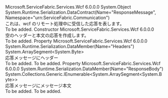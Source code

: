 <Type Name="ResponseMessage" FullName="Microsoft.ServiceFabric.Services.Remoting.V2.Wcf.ResponseMessage">
  <TypeSignature Language="C#" Value="public class ResponseMessage" />
  <TypeSignature Language="ILAsm" Value=".class public auto ansi beforefieldinit ResponseMessage extends System.Object" />
  <TypeSignature Language="DocId" Value="T:Microsoft.ServiceFabric.Services.Remoting.V2.Wcf.ResponseMessage" />
  <TypeSignature Language="VB.NET" Value="Public Class ResponseMessage" />
  <TypeSignature Language="F#" Value="type ResponseMessage = class" />
  <AssemblyInfo>
    <AssemblyName>Microsoft.ServiceFabric.Services.Wcf</AssemblyName>
    <AssemblyVersion>6.0.0.0</AssemblyVersion>
  </AssemblyInfo>
  <Base>
    <BaseTypeName>System.Object</BaseTypeName>
  </Base>
  <Interfaces />
  <Attributes>
    <Attribute>
      <AttributeName>System.Runtime.Serialization.DataContract(Name="ResponseMessage", Namespace="urn:ServiceFabric.Communication")</AttributeName>
    </Attribute>
  </Attributes>
  <Docs>
    <summary>
            これは、wcf のリモート処理中に受信した応答を表します。
            </summary>
    <remarks>To be added.</remarks>
  </Docs>
  <Members>
    <Member MemberName=".ctor">
      <MemberSignature Language="C#" Value="public ResponseMessage ();" />
      <MemberSignature Language="ILAsm" Value=".method public hidebysig specialname rtspecialname instance void .ctor() cil managed" />
      <MemberSignature Language="DocId" Value="M:Microsoft.ServiceFabric.Services.Remoting.V2.Wcf.ResponseMessage.#ctor" />
      <MemberSignature Language="VB.NET" Value="Public Sub New ()" />
      <MemberType>Constructor</MemberType>
      <AssemblyInfo>
        <AssemblyName>Microsoft.ServiceFabric.Services.Wcf</AssemblyName>
        <AssemblyVersion>6.0.0.0</AssemblyVersion>
      </AssemblyInfo>
      <Parameters />
      <Docs>
        <summary>
            空のヘッダーと本文の応答を作成します。
            </summary>
        <remarks>To be added.</remarks>
      </Docs>
    </Member>
    <Member MemberName="MessageHeaders">
      <MemberSignature Language="C#" Value="public ArraySegment&lt;byte&gt; MessageHeaders { get; set; }" />
      <MemberSignature Language="ILAsm" Value=".property instance valuetype System.ArraySegment`1&lt;unsigned int8&gt; MessageHeaders" />
      <MemberSignature Language="DocId" Value="P:Microsoft.ServiceFabric.Services.Remoting.V2.Wcf.ResponseMessage.MessageHeaders" />
      <MemberSignature Language="VB.NET" Value="Public Property MessageHeaders As ArraySegment(Of Byte)" />
      <MemberSignature Language="F#" Value="member this.MessageHeaders : ArraySegment&lt;byte&gt; with get, set" Usage="Microsoft.ServiceFabric.Services.Remoting.V2.Wcf.ResponseMessage.MessageHeaders" />
      <MemberType>Property</MemberType>
      <AssemblyInfo>
        <AssemblyName>Microsoft.ServiceFabric.Services.Wcf</AssemblyName>
        <AssemblyVersion>6.0.0.0</AssemblyVersion>
      </AssemblyInfo>
      <Attributes>
        <Attribute>
          <AttributeName>System.Runtime.Serialization.DataMember(Name="Headers")</AttributeName>
        </Attribute>
      </Attributes>
      <ReturnValue>
        <ReturnType>System.ArraySegment&lt;System.Byte&gt;</ReturnType>
      </ReturnValue>
      <Docs>
        <summary>
            応答メッセージにヘッダー
            </summary>
        <value>To be added.</value>
        <remarks>To be added.</remarks>
      </Docs>
    </Member>
    <Member MemberName="ResponseBody">
      <MemberSignature Language="C#" Value="public System.Collections.Generic.IEnumerable&lt;ArraySegment&lt;byte&gt;&gt; ResponseBody { get; set; }" />
      <MemberSignature Language="ILAsm" Value=".property instance class System.Collections.Generic.IEnumerable`1&lt;valuetype System.ArraySegment`1&lt;unsigned int8&gt;&gt; ResponseBody" />
      <MemberSignature Language="DocId" Value="P:Microsoft.ServiceFabric.Services.Remoting.V2.Wcf.ResponseMessage.ResponseBody" />
      <MemberSignature Language="VB.NET" Value="Public Property ResponseBody As IEnumerable(Of ArraySegment(Of Byte))" />
      <MemberSignature Language="F#" Value="member this.ResponseBody : seq&lt;ArraySegment&lt;byte&gt;&gt; with get, set" Usage="Microsoft.ServiceFabric.Services.Remoting.V2.Wcf.ResponseMessage.ResponseBody" />
      <MemberType>Property</MemberType>
      <AssemblyInfo>
        <AssemblyName>Microsoft.ServiceFabric.Services.Wcf</AssemblyName>
        <AssemblyVersion>6.0.0.0</AssemblyVersion>
      </AssemblyInfo>
      <Attributes>
        <Attribute>
          <AttributeName>System.Runtime.Serialization.DataMember(Name="ResponseBody")</AttributeName>
        </Attribute>
      </Attributes>
      <ReturnValue>
        <ReturnType>System.Collections.Generic.IEnumerable&lt;System.ArraySegment&lt;System.Byte&gt;&gt;</ReturnType>
      </ReturnValue>
      <Docs>
        <summary>
            応答メッセージにメッセージ本文
            </summary>
        <value>To be added.</value>
        <remarks>To be added.</remarks>
      </Docs>
    </Member>
  </Members>
</Type>